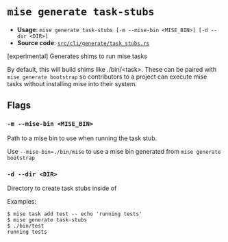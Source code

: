 # `mise generate task-stubs`

- **Usage**: `mise generate task-stubs [-m --mise-bin <MISE_BIN>] [-d --dir <DIR>]`
- **Source code**: [`src/cli/generate/task_stubs.rs`](https://github.com/jdx/mise/blob/main/src/cli/generate/task_stubs.rs)

[experimental] Generates shims to run mise tasks

By default, this will build shims like ./bin/&lt;task>. These can be paired with `mise generate bootstrap`
so contributors to a project can execute mise tasks without installing mise into their system.

## Flags

### `-m --mise-bin <MISE_BIN>`

Path to a mise bin to use when running the task stub.

Use `--mise-bin=./bin/mise` to use a mise bin generated from `mise generate bootstrap`

### `-d --dir <DIR>`

Directory to create task stubs inside of

Examples:

```
$ mise task add test -- echo 'running tests'
$ mise generate task-stubs
$ ./bin/test
running tests
```
